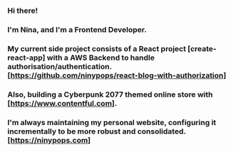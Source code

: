 ### Hi there!
### I'm Nina, and I'm a Frontend Developer.
###
### My current side project consists of a React project [create-react-app] with a AWS Backend to handle authorisation/authentication. [https://github.com/ninypops/react-blog-with-authorization]
### Also, building a Cyberpunk 2077 themed online store with [https://www.contentful.com].
### I'm always maintaining my personal website, configuring it incrementally to be more robust and consolidated. [https://ninypops.com]
<!--
**ninypops/ninypops** is a ✨ _special_ ✨ repository because its `README.md` (this file) appears on your GitHub profile.

Here are some ideas to get you started:

- 🔭 I’m currently working on ...
- 🌱 I’m currently learning ...
- 👯 I’m looking to collaborate on ...
- 🤔 I’m looking for help with ...
- 💬 Ask me about ...
- 📫 How to reach me: ...
- 😄 Pronouns: ...
- ⚡ Fun fact: ...
-->

